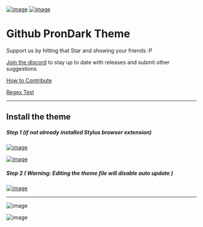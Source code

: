 [![image](https://img.shields.io/github/contributors/Paxxs/GithubPronHubDark?style=flat-square)](https://github.com/Paxxs/GithubPronHubDark/graphs/contributors)
[![image](https://img.shields.io/github/size/Paxxs/GithubPronHubDark/Generated/github.user.styl?color=purple&label=Theme%20size&style=flat-square)](https://github.com/Paxxs/GithubPronHubDark/blob/master/Generated/github.user.styl)
# Github PronDark Theme
Support us by hitting that Star and showing your friends :P

[Join the discord](https://discord.gg/pSs9YYn) to stay up to date with releases and submit other suggestions

[How to Contribute](https://github.com/DarkThemeHub/GithubDarkTheme/blob/master/CONTRIBUTING.md)

[Regex Test](https://regex101.com/r/sEZPE5/9)
<hr>

## Install the theme

##### Step 1 (if not already installed Stylus browser extension)
[![image](https://img.shields.io/badge/Install-Stylus%20Chrome%20Extension-116b59.svg?longCache=true&amp;style=for-the-badge)](https://chrome.google.com/webstore/detail/stylus/clngdbkpkpeebahjckkjfobafhncgmne/)

[![image](https://img.shields.io/badge/Install-Stylus%20Firefox%20Extension-116b59.svg?longCache=true&amp;style=for-the-badge)](https://addons.mozilla.org/en-GB/firefox/addon/styl-us/)

##### Step 2 ( Warning: Editing the theme file will disable auto update )
[![image](https://img.shields.io/badge/Install/Update%20directly%20with-Stylus-116b59.svg?longCache=true&amp;style=for-the-badge)](https://raw.githubusercontent.com/Paxxs/GithubPronHubDark/master/Generated/github.user.styl)

<hr>

![image](https://s1.ax1x.com/2020/06/24/NdhKr8.png)

![image](https://i.gyazo.com/2cff7e938ee0461570085fab6b20ac7a.png)
